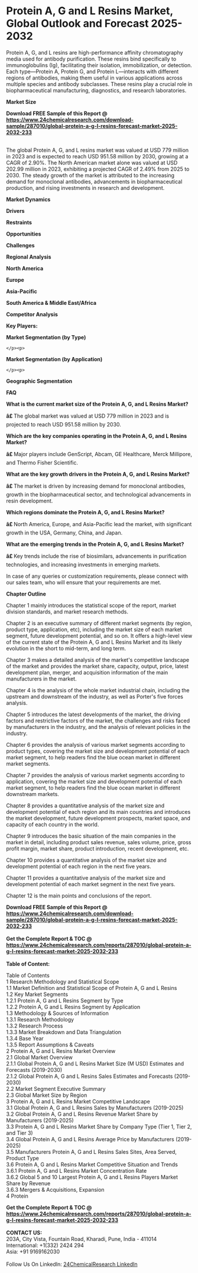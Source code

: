 <h1>Protein A, G and L Resins Market, Global Outlook and Forecast 2025-2032</h1><p>Protein A, G, and L resins are high-performance affinity chromatography media used for antibody purification. These resins bind specifically to immunoglobulins (Ig), facilitating their isolation, immobilization, or detection. Each type—Protein A, Protein G, and Protein L—interacts with different regions of antibodies, making them useful in various applications across multiple species and antibody subclasses. These resins play a crucial role in biopharmaceutical manufacturing, diagnostics, and research laboratories.</p><p>
<strong>Market Size</strong></p><p>
</p><div><b>Download FREE Sample of this Report @ 
            <a href="https://www.24chemicalresearch.com/download-sample/287010/global-protein-a-g-l-resins-forecast-market-2025-2032-233">
            https://www.24chemicalresearch.com/download-sample/287010/global-protein-a-g-l-resins-forecast-market-2025-2032-233</a></b></div><br><p>The global Protein A, G, and L resins market was valued at USD 779 million in 2023 and is expected to reach USD 951.58 million by 2030, growing at a CAGR of 2.90%. The North American market alone was valued at USD 202.99 million in 2023, exhibiting a projected CAGR of 2.49% from 2025 to 2030. The steady growth of the market is attributed to the increasing demand for monoclonal antibodies, advancements in biopharmaceutical production, and rising investments in research and development.</p><p>
<strong>Market Dynamics</strong></p><p>
<strong>Drivers</strong></p><p>
</p><p>
	</p><p>
<strong>Restraints</strong></p><p>
</p><p>
	</p><p>
<strong>Opportunities</strong></p><p>
</p><p>
	</p><p>
<strong>Challenges</strong></p><p>
</p><p>
	</p><p>
<strong>Regional Analysis</strong></p><p>
<strong>North America</strong></p><p>
</p><p>
<strong>Europe</strong></p><p>
</p><p>
<strong>Asia-Pacific</strong></p><p>
</p><p>
<strong>South America &amp; Middle East/Africa</strong></p><p>
</p><p>
<strong>Competitor Analysis</strong></p><p>
</p><p><strong>Key Players:</strong></p><p>
</p><p>
<strong>Market Segmentation (by Type)</strong></p><p>

	</p><p>
<strong>Market Segmentation (by Application)</strong></p><p>

	</p><p>
<strong>Geographic Segmentation</strong></p><p>
</p><p>
<strong>FAQ </strong></p><p>
</p><p><strong>What is the current market size of the Protein A, G, and L Resins Market?</strong></p><p>
<strong>â£ </strong>The global market was valued at USD 779 million in 2023 and is projected to reach USD 951.58 million by 2030.</p><p>
</p><p><strong>Which are the key companies operating in the Protein A, G, and L Resins Market?</strong></p><p>
<strong>â£ </strong>Major players include GenScript, Abcam, GE Healthcare, Merck Millipore, and Thermo Fisher Scientific.</p><p>
</p><p><strong>What are the key growth drivers in the Protein A, G, and L Resins Market?</strong></p><p>
<strong>â£ </strong>The market is driven by increasing demand for monoclonal antibodies, growth in the biopharmaceutical sector, and technological advancements in resin development.</p><p>
</p><p><strong>Which regions dominate the Protein A, G, and L Resins Market?</strong></p><p>
<strong>â£ </strong>North America, Europe, and Asia-Pacific lead the market, with significant growth in the USA, Germany, China, and Japan.</p><p>
</p><p><strong>What are the emerging trends in the Protein A, G, and L Resins Market?</strong></p><p>
<strong>â£ </strong>Key trends include the rise of biosimilars, advancements in purification technologies, and increasing investments in emerging markets.</p><p>
</p><p>
</p><p>
In case of any queries or customization requirements, please connect with our sales team, who will ensure that your requirements are met.</p><p>
<strong>Chapter Outline</strong></p><p>
Chapter 1 mainly introduces the statistical scope of the report, market division standards, and market research methods.</p><p>
Chapter 2 is an executive summary of different market segments (by region, product type, application, etc), including the market size of each market segment, future development potential, and so on. It offers a high-level view of the current state of the Protein A, G and L Resins Market and its likely evolution in the short to mid-term, and long term.</p><p>
Chapter 3 makes a detailed analysis of the market's competitive landscape of the market and provides the market share, capacity, output, price, latest development plan, merger, and acquisition information of the main manufacturers in the market.</p><p>
Chapter 4 is the analysis of the whole market industrial chain, including the upstream and downstream of the industry, as well as Porter's five forces analysis.</p><p>
Chapter 5 introduces the latest developments of the market, the driving factors and restrictive factors of the market, the challenges and risks faced by manufacturers in the industry, and the analysis of relevant policies in the industry.</p><p>
Chapter 6 provides the analysis of various market segments according to product types, covering the market size and development potential of each market segment, to help readers find the blue ocean market in different market segments.</p><p>
Chapter 7 provides the analysis of various market segments according to application, covering the market size and development potential of each market segment, to help readers find the blue ocean market in different downstream markets.</p><p>
Chapter 8 provides a quantitative analysis of the market size and development potential of each region and its main countries and introduces the market development, future development prospects, market space, and capacity of each country in the world.</p><p>
Chapter 9 introduces the basic situation of the main companies in the market in detail, including product sales revenue, sales volume, price, gross profit margin, market share, product introduction, recent development, etc.</p><p>
Chapter 10 provides a quantitative analysis of the market size and development potential of each region in the next five years.</p><p>
Chapter 11 provides a quantitative analysis of the market size and development potential of each market segment in the next five years.</p><p>
Chapter 12 is the main points and conclusions of the report.</p><div><b>Download FREE Sample of this Report @ 
            <a href="https://www.24chemicalresearch.com/download-sample/287010/global-protein-a-g-l-resins-forecast-market-2025-2032-233">
            https://www.24chemicalresearch.com/download-sample/287010/global-protein-a-g-l-resins-forecast-market-2025-2032-233</a></b></div><br><div><b>Get the Complete Report & TOC @ 
            <a href="https://www.24chemicalresearch.com/reports/287010/global-protein-a-g-l-resins-forecast-market-2025-2032-233">
            https://www.24chemicalresearch.com/reports/287010/global-protein-a-g-l-resins-forecast-market-2025-2032-233</a></b></div><br>
            <b>Table of Content:</b><p>Table of Contents<br />
1 Research Methodology and Statistical Scope<br />
1.1 Market Definition and Statistical Scope of Protein A, G and L Resins<br />
1.2 Key Market Segments<br />
1.2.1 Protein A, G and L Resins Segment by Type<br />
1.2.2 Protein A, G and L Resins Segment by Application<br />
1.3 Methodology & Sources of Information<br />
1.3.1 Research Methodology<br />
1.3.2 Research Process<br />
1.3.3 Market Breakdown and Data Triangulation<br />
1.3.4 Base Year<br />
1.3.5 Report Assumptions & Caveats<br />
2 Protein A, G and L Resins Market Overview<br />
2.1 Global Market Overview<br />
2.1.1 Global Protein A, G and L Resins Market Size (M USD) Estimates and Forecasts (2019-2030)<br />
2.1.2 Global Protein A, G and L Resins Sales Estimates and Forecasts (2019-2030)<br />
2.2 Market Segment Executive Summary<br />
2.3 Global Market Size by Region<br />
3 Protein A, G and L Resins Market Competitive Landscape<br />
3.1 Global Protein A, G and L Resins Sales by Manufacturers (2019-2025)<br />
3.2 Global Protein A, G and L Resins Revenue Market Share by Manufacturers (2019-2025)<br />
3.3 Protein A, G and L Resins Market Share by Company Type (Tier 1, Tier 2, and Tier 3)<br />
3.4 Global Protein A, G and L Resins Average Price by Manufacturers (2019-2025)<br />
3.5 Manufacturers Protein A, G and L Resins Sales Sites, Area Served, Product Type<br />
3.6 Protein A, G and L Resins Market Competitive Situation and Trends<br />
3.6.1 Protein A, G and L Resins Market Concentration Rate<br />
3.6.2 Global 5 and 10 Largest Protein A, G and L Resins Players Market Share by Revenue<br />
3.6.3 Mergers & Acquisitions, Expansion<br />
4 Protein</p><div><b>Get the Complete Report & TOC @ 
            <a href="https://www.24chemicalresearch.com/reports/287010/global-protein-a-g-l-resins-forecast-market-2025-2032-233">
            https://www.24chemicalresearch.com/reports/287010/global-protein-a-g-l-resins-forecast-market-2025-2032-233</a></b></div><br><b>CONTACT US:</b><br>
            203A, City Vista, Fountain Road, Kharadi, Pune, India - 411014<br>
            International: +1(332) 2424 294<br>
            Asia: +91 9169162030 <br><br>
            Follow Us On LinkedIn: <a href="https://www.linkedin.com/company/24chemicalresearch/">24ChemicalResearch LinkedIn</a>